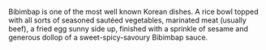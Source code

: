 
Bibimbap is one of the most well known Korean dishes. A rice bowl topped with all sorts of seasoned sautéed vegetables, marinated meat (usually beef), a fried egg sunny side up, finished with a sprinkle of sesame and generous dollop of a sweet-spicy-savoury Bibimbap sauce.

